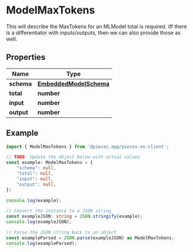 
# ModelMaxTokens

This will describe the MaxTokens for an MLModel  total is required.  iff there is a differentiator with inputs/outputs, then we can also provide those as well.

## Properties

Name | Type
------------ | -------------
**schema** | [**EmbeddedModelSchema**](EmbeddedModelSchema)
**total** | **number**
**input** | **number**
**output** | **number**

## Example

```typescript
import { ModelMaxTokens } from '@pieces.app/pieces-os-client';

// TODO: Update the object below with actual values
const example: ModelMaxTokens = {
    "schema": null,
    "total": null,
    "input": null,
    "output": null,
};

console.log(example);

// Convert the instance to a JSON string
const exampleJSON: string = JSON.stringify(example);
console.log(exampleJSON);

// Parse the JSON string back to an object
const exampleParsed = JSON.parse(exampleJSON) as ModelMaxTokens;
console.log(exampleParsed);
```


